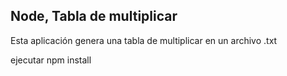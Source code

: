 

## Node, Tabla de multiplicar

Esta aplicación genera una tabla de multiplicar en un archivo
.txt

ejecutar 
npm install